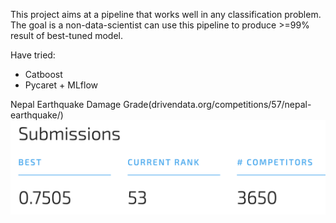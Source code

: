 This project aims at a pipeline that works well in any classification problem. The goal is a non-data-scientist can use this pipeline to produce >=99% result of best-tuned model.

Have tried:
- Catboost
- Pycaret + MLflow
  
Nepal Earthquake Damage Grade(drivendata.org/competitions/57/nepal-earthquake/)
  ![](img/nepal-earthquake.png)